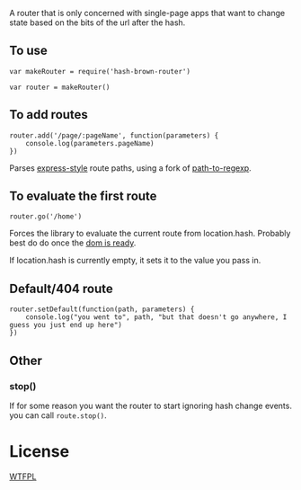 
A router that is only concerned with single-page apps that want to change state based on the bits of the url after the hash.

## To use

	var makeRouter = require('hash-brown-router')

	var router = makeRouter()

## To add routes

	router.add('/page/:pageName', function(parameters) {
		console.log(parameters.pageName)
	})

Parses [express-style](https://forbeslindesay.github.io/express-route-tester/) route paths, using a fork of [path-to-regexp](https://github.com/pillarjs/path-to-regexp).

## To evaluate the first route

	router.go('/home')

Forces the library to evaluate the current route from location.hash.  Probably best do do once the [dom is ready](https://www.npmjs.org/package/domready).

If location.hash is currently empty, it sets it to the value you pass in.

## Default/404 route

	router.setDefault(function(path, parameters) {
		console.log("you went to", path, "but that doesn't go anywhere, I guess you just end up here")
	})

## Other

### stop()

If for some reason you want the router to start ignoring hash change events. you can call `route.stop()`.

License
======

[WTFPL](http://wtfpl2.com)
